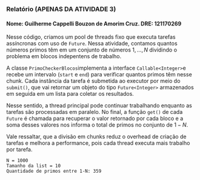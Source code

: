 ### Relatório (APENAS DA ATIVIDADE 3)
#### Nome: Guilherme Cappelli Bouzon de Amorim Cruz. DRE: 121170269

Nesse código, criamos um pool de threads fixo que executa tarefas assíncronas com uso de ```Future```. Nessa atividade, contamos quantos números primos têm em um conjunto de números ${1, \dots, N}$ dividindo o problema em blocos indepentens de trabalho.

A classe ```PrimoCheckerBlocos```implementa a interface ```Callable<Integer>```e recebe um intervalo (```start``` e ```end```) para verificar quantos primos têm nesse chunk. Cada instância da tarefa é submetida ao executor por meio do ```submit()```, que vai retornar um objeto do tipo ```Future<Integer>``` armazenados em seguida em um lista para coletar os resultados.

Nesse sentido, a thread principal pode continuar trabalhando enquanto as tarefas são processadas em paralelo. No final, a função ```get()``` de cada ```Future``` é chamada para recuperar o valor retornado por cada bloco e a soma desses valores nos informa o total de primos no conjunto de $1-N$.

Vale ressaltar, que a divisão em chunks reduz o overhead de criação de tarefas e melhora a performance, pois cada thread executa mais trabalho por tarefa.

```
N = 1000
Tamanho da list = 10
Quantidade de primos entre 1-N: 359
```
